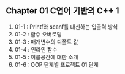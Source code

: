 Chapter 01 C언어 기반의 C++ 1
---
1. 01-1 : Printf와 scanf를 대신하는 입출력 방식
2. 01-2 : 함수 오버로딩
3. 01-3 : 매개변수의 디폴트 값
4. 01-4 : 인라인 함수
5. 01-5 : 이름공간에 대한 소개
6. 01-6 : OOP 단계별 프로젝트 01 단계